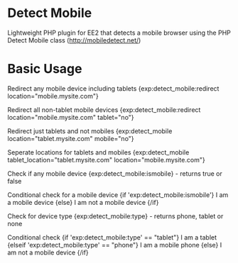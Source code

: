 Detect Mobile
=============

Lightweight PHP plugin for EE2 that detects a mobile browser using the PHP Detect Mobile class (http://mobiledetect.net/)

Basic Usage
=============

Redirect any mobile device including tablets
{exp:detect_mobile:redirect location="mobile.mysite.com"}

Redirect all non-tablet mobile devices
{exp:detect_mobile:redirect location="mobile.mysite.com" tablet="no"}

Redirect just tablets and not mobiles
{exp:detect_mobile location="tablet.mysite.com" mobile="no"}

Seperate locations for tablets and mobiles
{exp:detect_mobile tablet_location="tablet.mysite.com" location="mobile.mysite.com"}

Check if any mobile device
{exp:detect_mobile:ismobile} - returns true or false

Conditional check for a mobile device
{if 'exp:detect_mobile:ismobile'}
    I am a mobile device
{else}
	I am not a mobile device
{/if}

Check for device type
{exp:detect_mobile:type} - returns phone, tablet or none

Conditional check
{if 'exp:detect_mobile:type' == "tablet"}
	I am a tablet
{elseif 'exp:detect_mobile:type' == "phone"}
	I am a mobile phone
{else}
	I am not a mobile device
{/if}
    